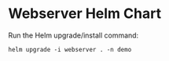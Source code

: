 # Webserver Helm Chart

Run the Helm upgrade/install command:
    
    helm upgrade -i webserver . -n demo

















